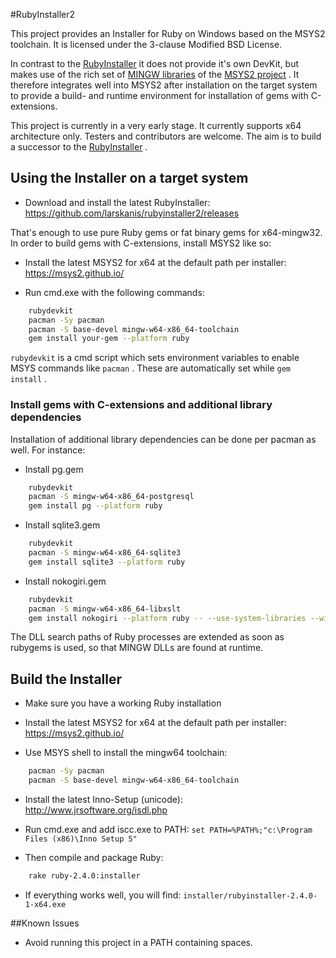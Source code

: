 #RubyInstaller2

This project provides an Installer for Ruby on Windows based on the MSYS2 toolchain.
It is licensed under the 3-clause Modified BSD License.

In contrast to the [RubyInstaller](https://github.com/oneclick/rubyinstaller/) it does not provide it's own DevKit, but makes use of the rich set of [MINGW libraries](https://github.com/Alexpux/MINGW-packages) of the [MSYS2 project](https://msys2.github.io/) .
It therefore integrates well into MSYS2 after installation on the target system to provide a build- and runtime environment for installation of gems with C-extensions.

This project is currently in a very early stage.
It currently supports x64 architecture only.
Testers and contributors are welcome.
The aim is to build a successor to the [RubyInstaller](https://github.com/oneclick/rubyinstaller/) .

## Using the Installer on a target system

- Download and install the latest RubyInstaller: https://github.com/larskanis/rubyinstaller2/releases

That's enough to use pure Ruby gems or fat binary gems for x64-mingw32.
In order to build gems with C-extensions, install MSYS2 like so:

- Install the latest MSYS2 for x64 at the default path per installer: https://msys2.github.io/

- Run cmd.exe with the following commands:
```sh
    rubydevkit
    pacman -Sy pacman
    pacman -S base-devel mingw-w64-x86_64-toolchain
    gem install your-gem --platform ruby
```

`rubydevkit` is a cmd script which sets environment variables to enable MSYS commands like `pacman` .
These are automatically set while `gem install` .

### Install gems with C-extensions and additional library dependencies

Installation of additional library dependencies can be done per pacman as well.
For instance:

- Install pg.gem
```sh
    rubydevkit
    pacman -S mingw-w64-x86_64-postgresql
    gem install pg --platform ruby
```

- Install sqlite3.gem
```sh
    rubydevkit
    pacman -S mingw-w64-x86_64-sqlite3
    gem install sqlite3 --platform ruby
```

- Install nokogiri.gem
```sh
    rubydevkit
    pacman -S mingw-w64-x86_64-libxslt
    gem install nokogiri --platform ruby -- --use-system-libraries --with-xml2-include=c:/msys64/mingw64/include/libxml2 --with-xslt-dir=c:/msys64/mingw64
```

The DLL search paths of Ruby processes are extended as soon as rubygems is used, so that MINGW DLLs are found at runtime.

## Build the Installer

- Make sure you have a working Ruby installation

- Install the latest MSYS2 for x64 at the default path per installer: https://msys2.github.io/

- Use MSYS shell to install the mingw64 toolchain:
```sh
    pacman -Sy pacman
    pacman -S base-devel mingw-w64-x86_64-toolchain
```

- Install the latest Inno-Setup (unicode): http://www.jrsoftware.org/isdl.php

- Run cmd.exe and add iscc.exe to PATH: ```set PATH=%PATH%;"c:\Program Files (x86)\Inno Setup 5"```

- Then compile and package Ruby:
```sh
    rake ruby-2.4.0:installer
```

- If everything works well, you will find: `installer/rubyinstaller-2.4.0-1-x64.exe`

##Known Issues

* Avoid running this project in a PATH containing spaces.
